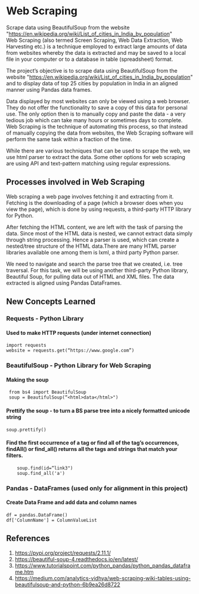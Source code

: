 # Web Scraping
Scrape data using BeautifulSoup from the website "https://en.wikipedia.org/wiki/List_of_cities_in_India_by_population"
<br>
Web Scraping (also termed Screen Scraping, Web Data Extraction, Web Harvesting etc.) is a technique employed to extract large amounts of data from websites whereby the data is extracted and may be saved to a local file in your computer or to a database in table (spreadsheet) format.

The project’s objective is to scrape data using BeautifulSoup from the website "https://en.wikipedia.org/wiki/List_of_cities_in_India_by_population" and to display data of top 25 cities by population in India in an aligned manner using Pandas data frames.

Data displayed by most websites can only be viewed using a web browser. They do not offer the functionality to save a copy of this data for personal use. The only option then is to manually copy and paste the data - a very tedious job which can take many hours or sometimes days to complete. Web Scraping is the technique of automating this process, so that instead of manually copying the data from websites, the Web Scraping software will perform the same task within a fraction of the time.

While there are various techniques that can be used to scrape the web, we use html parser to extract the data. Some other options for web scraping are using API and text-pattern matching using regular expressions.

## Processes involved in Web Scraping 
Web scraping a web page involves fetching it and extracting from it. Fetching is the downloading of a page (which a browser does when you view the page), which is done by using requests, a third-party HTTP library for Python.

After fetching the HTML content, we are left with the task of parsing the data. Since most of the HTML data is nested, we cannot extract data simply through string processing. Hence a parser is used, which can create a nested/tree structure of the HTML data.There are many HTML parser libraries available one among them is lxml, a third party Python parser.

We need to navigate and search the parse tree that we created, i.e. tree traversal. For this task, we will be using another third-party Python library, Beautiful Soup, for pulling data out of HTML and XML files. The data extracted is aligned using Pandas DataFrames.
 
## New Concepts Learned 
### Requests - Python Library
#### Used to make HTTP requests (under internet connection)
```
import requests
website = requests.get(“https://www.google.com”)
```
### BeautifulSoup - Python Library for Web Scraping 
#### Making the soup 
```
 from bs4 import BeautifulSoup
 soup = BeautifulSoup(“<html>data</html>")
```
#### Prettify the soup - to turn a BS parse tree into a nicely formatted unicode string
```
soup.prettify()
```
#### Find the first occurrence of a tag or find all of the tag’s occurrences, findAll() or find_all() returns all the tags and strings that match your filters.
```
    soup.find(id=“link3")
    soup.find_all('a')
```
### Pandas - DataFrames (used only for alignment in this project) 
#### Create Data Frame and add data and column names
```
df = pandas.DataFrame() 
df['ColumnName'] = ColumnValueList
```

## References
1. https://pypi.org/project/requests/2.11.1/
2. https://beautiful-soup-4.readthedocs.io/en/latest/
3. https://www.tutorialspoint.com/python_pandas/python_pandas_dataframe.htm 
4. https://medium.com/analytics-vidhya/web-scraping-wiki-tables-using-beautifulsoup-and-python-6b9ea26d8722
